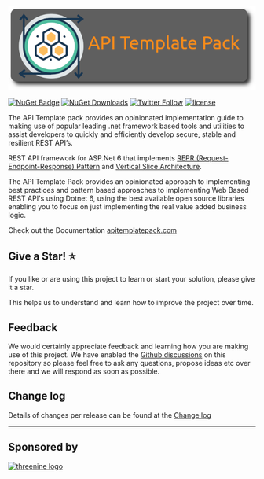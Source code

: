 [![API Template Pack](docs/assets/images/api-template-pack-github.png)](https://www.apitemplatepack.com)

[![NuGet Badge](https://buildstats.info/nuget/threenine.ApiProject)](https://www.nuget.org/packages/threenine.ApiProject/) [![NuGet Downloads](http://img.shields.io/nuget/dt/threenine.ApiProject.svg?style=flat)](https://www.nuget.org/packages/threenine.ApiProject/)  [![Twitter Follow](https://img.shields.io/twitter/follow/threenine39.svg?style=social?maxAge=2592000)](https://twitter.com/threenine39)
[![license](https://img.shields.io/github/license/threenine/api-template?color=blue&label=license&logo=Github&style=flat-square)](https://github.com/threenine/api-template/blob/master/README.md)

The API Template pack provides an opinionated implementation guide to making use of popular leading .net framework based tools and utilities to assist developers to quickly and efficiently develop secure, stable and resilient REST API’s.

REST API framework for ASP.Net 6 that implements [REPR (Request-Endpoint-Response) Pattern](https://www.apitemplatepack.com/docs/introduction/repr-pattern/) and [Vertical Slice Architecture](https://www.apitemplatepack.com/docs/introduction/vertical-slice/).

The API Template Pack provides an opinionated approach to implementing best practices and pattern based approaches to implementing Web Based REST API's using Dotnet 6, using the best available open source libraries enabling you to focus on just implementing the real value added business logic.

Check out the Documentation [apitemplatepack.com](https://www.apitemplatepack.com "API Template Pack")

## Give a Star! :star:

If you like or are using this project to learn or start your solution, please give it a star.

This helps us to understand and learn how to improve the project over time.

## Feedback

We would certainly appreciate feedback and learning how you are making use of this project. We have enabled the [Github discussions](https://github.com/threenine/api-template/discussions) on this repository so please feel free to ask any questions, propose ideas etc over there and we will respond as soon as possible.

## Change log

Details of changes per release can be found at the [Change log](https://www.apitemplatepack.com/docs/changelog)

---

## Sponsored by

[![threenine logo](http://static.threenine.co.uk/img/github_footer.png)](https://threenine.co.uk/)
